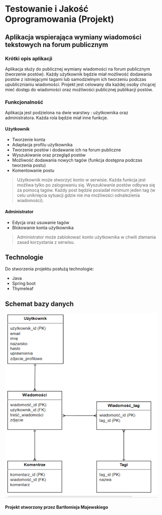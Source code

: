 # Testowanie i Jakość Oprogramowania (Projekt)
## Aplikacja wspierająca wymiany wiadomości tekstowych na forum publicznym

### Krótki opis aplikacji

Aplikacja służy do publicznej wymiany wiadomości na forum publicznym (tworzenie postów). Każdy użytkownik będzie miał możliwość dodawania postów z istniejącymi tagami lub samodzielnym ich tworzeniu podczas upublicznianiu wiadomości. 
Projekt jest celowany dla każdej osoby chcącej mieć dostęp do wiadomości oraz możliwości publicznej publikacji postów.

### Funkcjonalność

Aplikacja jest podzielona na dwie warstwy : użytkownika oraz administratora. 
Każda rola będzie miał inne funkcje.

#### Użytkownik
- Tworzenie konta 
- Adaptacja profilu użytkownika
- Tworzenie postów i dodawanie ich na forum publiczne
- Wyszukiwanie oraz przegląd postów 
- Możliwość dodawania nowych tagów (funkcja dostępna podczas tworzenia postu)
- Komentowanie postu

> Użytkownik może stworzyć konto w serwisie.
> Każda funkcja jest możliwa tylko po zalogowaniu się.
> Wyszukiwanie postów odbywa się za pomocą tagów.
> Każdy post będzie posiadał minimum jeden tag (w celu uniknięcia sytuacji gdzie nie ma możliwości odnalezienia  wiadomości). 

#### Administrator
- Edycja oraz usuwanie tagów
- Blokowanie konta użytkownika

> Administrator może zablokować konto użytkownika w chwili złamania zasad korzystania z serwisu.

## Technologie 

Do stworzenia projektu posłużą technologie:

- Java
- Spring boot
- Thymeleaf

## Schemat bazy danych

![plot](./baza_danych.png)

#### Projekt stworzony przez Bartłomieja Majewskiego



